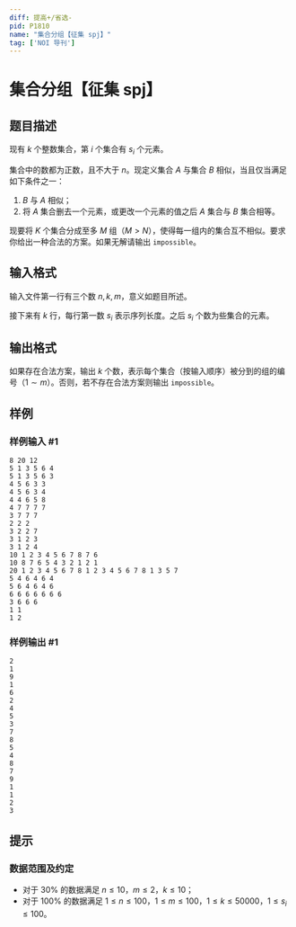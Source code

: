 ```yaml
---
diff: 提高+/省选-
pid: P1810
name: "集合分组【征集 spj】"
tag: ['NOI 导刊']
---
```

# 集合分组【征集 spj】
## 题目描述

现有 $k$ 个整数集合，第 $i$ 个集合有 $s_i$ 个元素。

集合中的数都为正数，且不大于 $n$。现定义集合 $A$ 与集合 $B$ 相似，当且仅当满足如下条件之一：

1. $B$ 与 $A$ 相似；
2. 将 $A$ 集合删去一个元素，或更改一个元素的值之后 $A$ 集合与 $B$ 集合相等。

现要将 $K$ 个集合分成至多 $M$ 组（$M>N$），使得每一组内的集合互不相似。要求你给出一种合法的方案。如果无解请输出 `impossible`。
## 输入格式

输入文件第一行有三个数 $n, k, m$，意义如题目所述。

接下来有 $k$ 行，每行第一数 $s_i$ 表示序列长度。之后 $s_i$ 个数为些集合的元素。

## 输出格式

如果存在合法方案，输出 $k$ 个数，表示每个集合（按输入顺序）被分到的组的编号（$1\sim m$）。否则，若不存在合法方案则输出 `impossible`。
## 样例

### 样例输入 #1
```
8 20 12 
5 1 3 5 6 4 
5 1 3 5 6 3 
4 5 6 3 3 
4 5 6 3 4 
4 4 6 5 8 
4 7 7 7 7 
3 7 7 7 
2 2 2 
3 2 2 7 
3 1 2 3 
3 1 2 4 
10 1 2 3 4 5 6 7 8 7 6 
10 8 7 6 5 4 3 2 1 2 1 
20 1 2 3 4 5 6 7 8 1 2 3 4 5 6 7 8 1 3 5 7 
5 4 6 4 6 4 
5 6 4 6 4 6 
6 6 6 6 6 6 6 
3 6 6 6 
1 1 
1 2
```
### 样例输出 #1
```
2 
1 
9 
1 
6 
2 
4 
5 
3 
7 
8 
5 
4 
8
7 
9 
1 
1 
2
3
```
## 提示

### 数据范围及约定

- 对于 $30\%$ 的数据满足 $n \le 10$，$m \le 2$，$k \le 10$；
- 对于 $100\%$ 的数据满足 $1\le n \le 100$，$1\le m \le 100$，$1\le k \le 50000$，$1\le s_i \le 100$。
